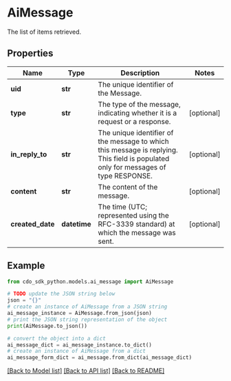 # AiMessage

The list of items retrieved.

## Properties

Name | Type | Description | Notes
------------ | ------------- | ------------- | -------------
**uid** | **str** | The unique identifier of the Message. | 
**type** | **str** | The type of the message, indicating whether it is a request or a response. | [optional] 
**in_reply_to** | **str** | The unique identifier of the message to which this message is replying. This field is populated only for messages of type RESPONSE. | [optional] 
**content** | **str** | The content of the message. | [optional] 
**created_date** | **datetime** | The time (UTC; represented using the RFC-3339 standard) at which the message was sent. | [optional] 

## Example

```python
from cdo_sdk_python.models.ai_message import AiMessage

# TODO update the JSON string below
json = "{}"
# create an instance of AiMessage from a JSON string
ai_message_instance = AiMessage.from_json(json)
# print the JSON string representation of the object
print(AiMessage.to_json())

# convert the object into a dict
ai_message_dict = ai_message_instance.to_dict()
# create an instance of AiMessage from a dict
ai_message_form_dict = ai_message.from_dict(ai_message_dict)
```
[[Back to Model list]](../README.md#documentation-for-models) [[Back to API list]](../README.md#documentation-for-api-endpoints) [[Back to README]](../README.md)


